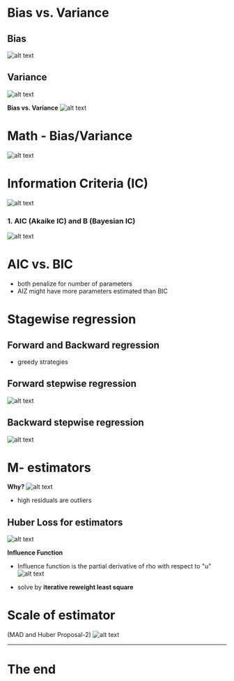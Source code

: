 # Bias vs. Variance

## Bias
![alt text](image-58.png)

## Variance
![alt text](image-59.png)

**Bias vs. Variance**
![alt text](image-60.png)

# Math - Bias/Variance
![alt text](image-61.png)

# Information Criteria (IC)

![alt text](image-63.png)

### 1. AIC (Akaike IC) and B (Bayesian IC)
![alt text](image-64.png)

# AIC vs. BIC
- both penalize for number of parameters
- AIZ might have more parameters estimated than BIC

# Stagewise regression
## Forward and Backward regression
- greedy strategies

## Forward stepwise regression
![alt text](image-65.png)

## Backward stepwise regression
![alt text](image-66.png)

# M- estimators

**Why?**
![alt text](image-67.png)
- high residuals are outliers

##  Huber Loss for estimators
![alt text](image-68.png)

**Influence Function**
- Influence function is the partial derivative of rho with respect to "u"
![alt text](image-69.png)

- solve by **iterative reweight least square**

# Scale of estimator
(MAD and Huber Proposal-2)
![alt text](image-70.png)

---
# The end